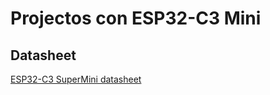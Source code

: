 # Projectos con ESP32-C3 Mini

## Datasheet

[ESP32-C3 SuperMini datasheet](docs/ESP32-C3_SuperMini_datasheet.pdf)



